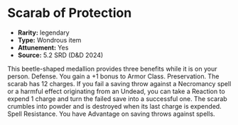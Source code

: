 
# Scarab of Protection

* **Rarity:** legendary
* **Type:** Wondrous item
* **Attunement:** Yes
* **Source:** 5.2 SRD (D&D 2024)


This beetle-shaped medallion provides three benefits while it is on your person. Defense. You gain a +1 bonus to Armor Class. Preservation. The scarab has 12 charges. If you fail a saving throw against a Necromancy spell or a harmful effect originating from an Undead, you can take a Reaction to expend 1 charge and turn the failed save into a successful one. The scarab crumbles into powder and is destroyed when its last charge is expended. Spell Resistance. You have Advantage on saving throws against spells.
